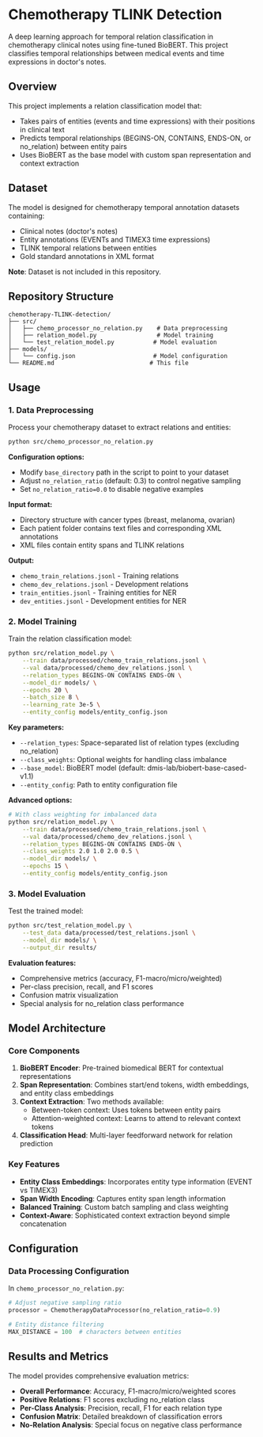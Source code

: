 # Chemotherapy TLINK Detection

A deep learning approach for temporal relation classification in chemotherapy clinical notes using fine-tuned BioBERT. This project classifies temporal relationships between medical events and time expressions in doctor's notes.

## Overview

This project implements a relation classification model that:
- Takes pairs of entities (events and time expressions) with their positions in clinical text
- Predicts temporal relationships (BEGINS-ON, CONTAINS, ENDS-ON, or no_relation) between entity pairs
- Uses BioBERT as the base model with custom span representation and context extraction

## Dataset

The model is designed for chemotherapy temporal annotation datasets containing:
- Clinical notes (doctor's notes)
- Entity annotations (EVENTs and TIMEX3 time expressions)
- TLINK temporal relations between entities
- Gold standard annotations in XML format

**Note**: Dataset is not included in this repository.

## Repository Structure

```
chemotherapy-TLINK-detection/
├── src/
│   ├── chemo_processor_no_relation.py    # Data preprocessing
│   ├── relation_model.py                 # Model training
│   └── test_relation_model.py           # Model evaluation
├── models/
│   └── config.json                      # Model configuration
└── README.md                           # This file
```

## Usage

### 1. Data Preprocessing

Process your chemotherapy dataset to extract relations and entities:

```bash
python src/chemo_processor_no_relation.py
```

**Configuration options:**
- Modify `base_directory` path in the script to point to your dataset
- Adjust `no_relation_ratio` (default: 0.3) to control negative sampling
- Set `no_relation_ratio=0.0` to disable negative examples

**Input format:**
- Directory structure with cancer types (breast, melanoma, ovarian)
- Each patient folder contains text files and corresponding XML annotations
- XML files contain entity spans and TLINK relations

**Output:**
- `chemo_train_relations.jsonl` - Training relations
- `chemo_dev_relations.jsonl` - Development relations  
- `train_entities.jsonl` - Training entities for NER
- `dev_entities.jsonl` - Development entities for NER

### 2. Model Training

Train the relation classification model:

```bash
python src/relation_model.py \
    --train data/processed/chemo_train_relations.jsonl \
    --val data/processed/chemo_dev_relations.jsonl \
    --relation_types BEGINS-ON CONTAINS ENDS-ON \
    --model_dir models/ \
    --epochs 20 \
    --batch_size 8 \
    --learning_rate 3e-5 \
    --entity_config models/entity_config.json
```

**Key parameters:**
- `--relation_types`: Space-separated list of relation types (excluding no_relation)
- `--class_weights`: Optional weights for handling class imbalance
- `--base_model`: BioBERT model (default: dmis-lab/biobert-base-cased-v1.1)
- `--entity_config`: Path to entity configuration file

**Advanced options:**
```bash
# With class weighting for imbalanced data
python src/relation_model.py \
    --train data/processed/chemo_train_relations.jsonl \
    --val data/processed/chemo_dev_relations.jsonl \
    --relation_types BEGINS-ON CONTAINS ENDS-ON \
    --class_weights 2.0 1.0 2.0 0.5 \
    --model_dir models/ \
    --epochs 15 \
    --entity_config models/entity_config.json
```

### 3. Model Evaluation

Test the trained model:

```bash
python src/test_relation_model.py \
    --test_data data/processed/test_relations.jsonl \
    --model_dir models/ \
    --output_dir results/
```

**Evaluation features:**
- Comprehensive metrics (accuracy, F1-macro/micro/weighted)
- Per-class precision, recall, and F1 scores
- Confusion matrix visualization
- Special analysis for no_relation class performance

## Model Architecture

### Core Components

1. **BioBERT Encoder**: Pre-trained biomedical BERT for contextual representations
2. **Span Representation**: Combines start/end tokens, width embeddings, and entity class embeddings
3. **Context Extraction**: Two methods available:
   - Between-token context: Uses tokens between entity pairs
   - Attention-weighted context: Learns to attend to relevant context tokens
4. **Classification Head**: Multi-layer feedforward network for relation prediction

### Key Features

- **Entity Class Embeddings**: Incorporates entity type information (EVENT vs TIMEX3)
- **Span Width Encoding**: Captures entity span length information
- **Balanced Training**: Custom batch sampling and class weighting
- **Context-Aware**: Sophisticated context extraction beyond simple concatenation

## Configuration

### Data Processing Configuration

In `chemo_processor_no_relation.py`:
```python
# Adjust negative sampling ratio
processor = ChemotherapyDataProcessor(no_relation_ratio=0.9)

# Entity distance filtering
MAX_DISTANCE = 100  # characters between entities
```

## Results and Metrics

The model provides comprehensive evaluation metrics:

- **Overall Performance**: Accuracy, F1-macro/micro/weighted scores
- **Positive Relations**: F1 scores excluding no_relation class
- **Per-Class Analysis**: Precision, recall, F1 for each relation type
- **Confusion Matrix**: Detailed breakdown of classification errors
- **No-Relation Analysis**: Special focus on negative class performance
